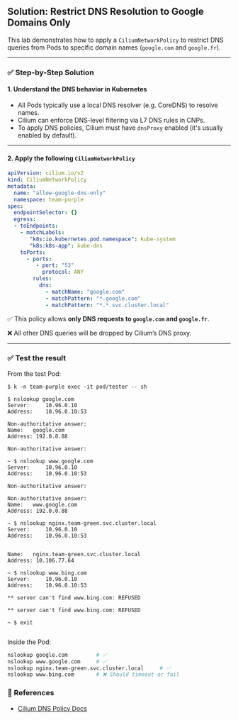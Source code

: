 ## Solution: Restrict DNS Resolution to Google Domains Only

This lab demonstrates how to apply a `CiliumNetworkPolicy` to restrict DNS queries from Pods to specific domain names (`google.com` and `google.fr`).

---

### ✅ Step-by-Step Solution

#### 1. Understand the DNS behavior in Kubernetes

* All Pods typically use a local DNS resolver (e.g. CoreDNS) to resolve names.
* Cilium can enforce DNS-level filtering via L7 DNS rules in CNPs.
* To apply DNS policies, Cilium must have `dnsProxy` enabled (it's usually enabled by default).

---

#### 2. Apply the following `CiliumNetworkPolicy`

```yaml
apiVersion: cilium.io/v2
kind: CiliumNetworkPolicy
metadata:
  name: "allow-google-dns-only"
  namespace: team-purple
spec:
  endpointSelector: {}
  egress:
  - toEndpoints:
    - matchLabels:
       "k8s:io.kubernetes.pod.namespace": kube-system
       "k8s:k8s-app": kube-dns
    toPorts:
      - ports:
         - port: "53"
           protocol: ANY
        rules:
          dns:
            - matchName: "google.com"
            - matchPattern: "*.google.com"
            - matchPattern: "*.*.svc.cluster.local"
```

✅ This policy allows **only DNS requests to `google.com` and `google.fr`**.

❌ All other DNS queries will be dropped by Cilium’s DNS proxy.

---

### ✅ Test the result

From the test Pod:

```
$ k -n team-purple exec -it pod/tester -- sh
```

```
$ nslookup google.com
Server:		10.96.0.10
Address:	10.96.0.10:53

Non-authoritative answer:
Name:	google.com
Address: 192.0.0.88

Non-authoritative answer:

~ $ nslookup www.google.com
Server:		10.96.0.10
Address:	10.96.0.10:53

Non-authoritative answer:

Non-authoritative answer:
Name:	www.google.com
Address: 192.0.0.88

~ $ nslookup nginx.team-green.svc.cluster.local
Server:		10.96.0.10
Address:	10.96.0.10:53


Name:	nginx.team-green.svc.cluster.local
Address: 10.106.77.64

~ $ nslookup www.bing.com
Server:		10.96.0.10
Address:	10.96.0.10:53

** server can't find www.bing.com: REFUSED

** server can't find www.bing.com: REFUSED

~ $ exit


```

Inside the Pod:

```sh
nslookup google.com         # ✅ 
nslookup www.google.com     # ✅ 
nslookup nginx.team-green.svc.cluster.local     # ✅ 
nslookup www.bing.com       # ❌ Should timeout or fail
```

### 📘 References

* [Cilium DNS Policy Docs](https://docs.cilium.io/en/stable/security/policy/language/#dns-policy-and-ip-discovery)
